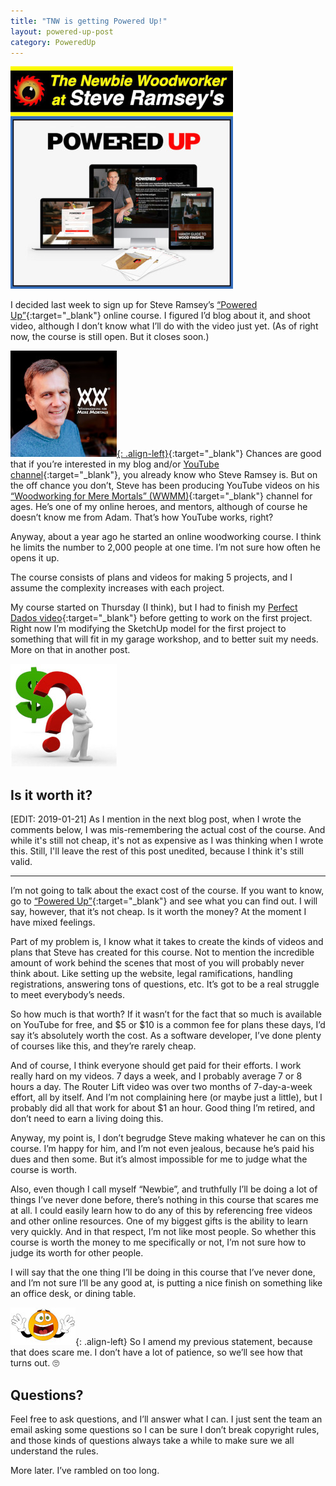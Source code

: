```yaml
---
title: "TNW is getting Powered Up!"
layout: powered-up-post
category: PoweredUp
---
```

![](/assets/images-posts/TNW-at-WWMM-Powered-Up.jpg)

I decided last week to sign up for Steve Ramsey’s [“Powered Up”](https://theweekendwoodworker.com/powered-up){:target="_blank"} online course. I figured I’d blog about it, and shoot video, although I don’t know what I’ll do with the video just yet. (As of right now, the course is still open. But it closes soon.)

[![](/assets/images-posts/Steve-Ramsey.jpg){: .align-left}](https://www.youtube.com/channel/UCBB7sYb14uBtk8UqSQYc9-w){:target="_blank"}
Chances are good that if you’re interested in my blog and/or [YouTube channel](https://youtube.com/c/thenewbiewoodworker){:target="_blank"}, you already know who Steve Ramsey is. But on the off chance you don’t, Steve has been producing YouTube videos on his [“Woodworking for Mere Mortals” (WWMM)](https://www.youtube.com/channel/UCBB7sYb14uBtk8UqSQYc9-w){:target="_blank"} channel for ages.  He’s one of my online heroes, and mentors, although of course he doesn’t know me from Adam. That’s how YouTube works, right?

Anyway, about a year ago he started an online woodworking course. I think he limits the number to 2,000 people at one time. I’m not sure how often he opens it up.

The course consists of plans and videos for making 5 projects, and I assume the complexity increases with each project.

My course started on Thursday (I think), but I had to finish my [Perfect Dados video](https://youtu.be/geHBzciuv_A){:target="_blank"} before getting to work on the first project. Right now I’m modifying the SketchUp model for the first project to something that will fit in my garage workshop, and to better suit my needs. More on that in another post.

![](/assets/images-posts/worth-the-cost.jpg)
## Is it worth it?

[EDIT: 2019-01-21] As I mention in the next blog post, when I wrote the comments below, I was mis-remembering the actual cost of the course. And while it's still not cheap, it's not as expensive as I was thinking when I wrote this. Still, I'll leave the rest of this post unedited, because I think it's still valid.

---

I’m not going to talk about the exact cost of the course. If you want to know, go to [“Powered Up”](https://theweekendwoodworker.com/powered-up){:target="_blank"} and see what you can find out. I will say, however, that it’s not cheap. Is it worth the money? At the moment I have mixed feelings.

Part of my problem is, I know what it takes to create the kinds of videos and plans that Steve has created for this course. Not to mention the incredible amount of work behind the scenes that most of you will probably never think about. Like setting up the website, legal ramifications, handling registrations, answering tons of questions, etc. It’s got to be a real struggle to meet everybody’s needs.

So how much is that worth? If it wasn’t for the fact that so much is available on YouTube for free, and $5 or $10 is a common fee for plans these days, I’d say it’s absolutely worth the cost. As a software developer, I’ve done plenty of courses like this, and they’re rarely cheap.

And of course, I think everyone should get paid for their efforts. I work really hard on my videos. 7 days a week, and I probably average 7 or 8 hours a day. The Router Lift video was over two months of 7-day-a-week effort, all by itself. And I’m not complaining here (or maybe just a little), but I probably did all that work for about $1 an hour. Good thing I’m retired, and don’t need to earn a living doing this.

Anyway, my point is, I don’t begrudge Steve making whatever he can on this course. I’m happy for him, and I’m not even jealous, because he’s paid his dues and then some. But it’s almost impossible for me to judge what the course is worth.

Also, even though I call myself “Newbie”, and truthfully I’ll be doing a lot of things I’ve never done before, there’s nothing in this course that scares me at all. I could easily learn how to do any of this by referencing free videos and other online resources. One of my biggest gifts is the ability to learn very quickly. And in that respect, I’m not like most people. So whether this course is worth the money to me specifically or not, I’m not sure how to judge its worth for other people.

I will say that the one thing I’ll be doing in this course that I’ve never done, and I’m not sure I’ll be any good at, is putting a nice finish on something like an office desk, or dining table.

![](/assets/images-posts/smiley-scared.jpg){: .align-left}
So I amend my previous statement, because that does scare me. I don’t have a lot of patience, so we’ll see how that turns out. 🙄

## Questions?

Feel free to ask questions, and I’ll answer what I can. I just sent the team an email asking some questions so I can be sure I don’t break copyright rules, and those kinds of questions always take a while to make sure we all understand the rules.

More later. I’ve rambled on too long.

